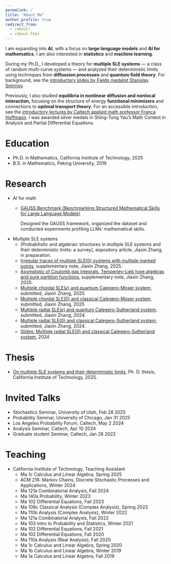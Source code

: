 ```yaml
---
permalink: /
title: "About Me"
author_profile: true
redirect_from: 
  - /about/
  - /about.html
---
```


I am expanding into **AI**, with a focus on **large language models** and **AI for mathematics**. I am also interested in **statistics** and **machine learning**.

During my Ph.D., I developed a theory for **multiple SLE systems** — a class of random multi-curve systems — and analyzed their deterministic limits using techniques from **diffussion processes** and **quantum field theory**. For background, see the [introductory slides by Fields medalist Stanislav Smirnov](https://www.unige.ch/~smirnov/slides/index.html).

Previously, I also studied **equilibria in nonlinear diffusion and nonlocal interaction**, focusing on the structure of energy **functional minimizers** and connections to **optimal transport theory**. For an accessible introduction, see the  [introductory lectures by Caltech applied math professor Franca Hoffmann](https://mm.math.cmu.edu/recordings/cna/franca_hoffmann_small.mp4). I was awarded silver medals in Shing-Tung Yau’s Math Contest in Analysis and Partial Differential Equations.

Education
======
* Ph.D. in Mathematics, California Institute of Technology, 2025
* B.S. in Mathematics, Peking University, 2019

Research
======
* AI for math
  * [GAUSS Benchmark (Benchmarking Structured Mathematical Skills for Large Language Models)](https://gaussmath.ai/)
  
    Designed the GAUSS framework, organized the dataset and conducted experiments profiling LLMs’ mathematical skills.
* Multiple SLE systems
  * [Probabilistic and algebraic structures in multiple SLE systems and their deterministic limits: a survey], expository article, Jiaxin Zhang, in preparation.
  * [Irregular traces of multiple SLE(0) systems with multiple marked points](https://arxiv.org/abs/2506.07513), supplementary note, Jiaxin Zhang, 2025.
  * [Asymptotic of Coulomb gas integrals, Temperley-Lieb type algebras and pure partition functions](https://arxiv.org/abs/2506.01306), supplementary note, Jiaxin Zhang, 2025.
  * [Multiple chordal SLE($\kappa$) and quantum Calegero-Moser system](https://arxiv.org/abs/2505.16093), submitted, Jiaxin Zhang, 2025.
  * [Multiple chordal SLE(0) and classical Calegero-Moser system](https://arxiv.org/pdf/2505.17129), submitted, Jiaxin Zhang, 2025
  * [Multiple radial SLE($\kappa$) and quantum Calegero-Sutherland system](https://arxiv.org/abs/2505.14762), submitted, Jiaxin Zhang, 2024.
  * [Multiple radial SLE(0) and classical Calegero-Sutherland system](https://arxiv.org/abs/2410.21544), submitted, Jiaxin Zhang, 2024.
  * [Slides: Multiple radial SLE(0) and classical Calegero-Sutherland system](https://github.com/jiaxinzhang2/jiaxinzhang2.github.io/blob/master/_talks/On_multiple_SLE_systems_and_their_deterministic_limits.pdf), 2024


Thesis
======
 * [On multiple SLE systems and their deterministic limits](https://drive.google.com/file/d/1NHtQDo4AJI99IJ8VPE3uWXslpAo2eEQh/view?usp=sharing), Ph. D. thesis, California Institute of Technology, 2025.

Invited Talks
======
* Stochastics Seminar, University of Utah, Feb 28 2025
* Probability Seminar, University of Chicago, Jan 31 2025
* Los Angeles Probability Forum, Caltech, May 2 2024
* Analysis Seminar, Caltech, Apr 10 2024
* Graduate student Seminar, Caltech, Jan 28 2022

Teaching
=======
* California Institute of Technology, Teaching Assistant
  * Ma 1c Calculus and Linear Algebra, Spring 2025
  * ACM 216: Markov Chains, Discrete Stochastic Processes and Applications, Winter 2024
  * Ma 121a Combinatorial Analysis, Fall 2024
  * Ma 140a Probability, Winter 2023
  * Ma 102 Differential Equations, Fall 2023
  * Ma 108c Classical Analysis (Complex Analysis), Spring 2023
  * Ma 110b Analysis (Complex Analysis), Winter 2022
  * Ma 121a Combinatorial Analysis, Fall 2022
  * Ma 103 Intro to Probability and Statistics, Winter 2021 
  * Ma 102 Differential Equations, Fall 2021
  * Ma 102 Differential Equations, Fall 2020
  * Ma 110a Analysis (Real Analysis), Fall 2020
  * Ma 1c Calculus and Linear Algebra, Spring 2020
  * Ma 1b Calculus and Linear Algebra, Winter 2019
  * Ma 1a Calculus and Linear Algebra, Fall 2019
